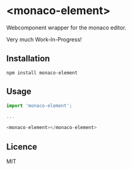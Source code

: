 # \<monaco-element\>

Webcomponent wrapper for the monaco editor.

Very much Work-In-Progress!

## Installation

```
npm install monaco-element
```

## Usage

```js
import 'monaco-element';

...

<monaco-element></monaco-element>
```

## Licence

MIT

